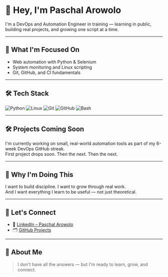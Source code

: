 # 👋 Hey, I'm Paschal Arowolo

I'm a DevOps and Automation Engineer in training — learning in public, building real projects, and growing one script at a time.

---

## 🚀 What I'm Focused On
- Web automation with Python & Selenium
- System monitoring and Linux scripting
- Git, GitHub, and CI fundamentals

---

## 🛠 Tech Stack
![Python](https://img.shields.io/badge/-Python-3776AB?style=flat&logo=python&logoColor=white)
![Linux](https://img.shields.io/badge/-Linux-FCC624?style=flat&logo=linux&logoColor=black)
![Git](https://img.shields.io/badge/-Git-F05032?style=flat&logo=git&logoColor=white)
![GitHub](https://img.shields.io/badge/-GitHub-181717?style=flat&logo=github&logoColor=white)
![Bash](https://img.shields.io/badge/-Bash-4EAA25?style=flat&logo=gnu-bash&logoColor=white)

---

## 🛠 Projects Coming Soon
I'm currently working on small, real-world automation tools as part of my 6-week DevOps GitHub streak.  
First project drops soon. Then the next. Then the next.

---

## 📌 Why I'm Doing This
I want to build discipline. I want to grow through real work.  
And I want everything I learn to be useful — not just theoretical.

---

## 🤝 Let's Connect
- 💼 [LinkedIn – Paschal Arowolo](https://www.linkedin.com/in/paschal-arowolo-05232a265)
- 🗂 [GitHub Projects](https://github.com/dev-paschall?tab=repositories)

---

## 🧭 About Me
> I don't have all the answers — but I'm ready to learn, grow, and connect.
